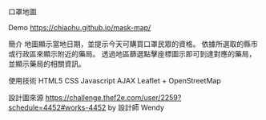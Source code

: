 口罩地圖

Demo
https://chiaohu.github.io/mask-map/

簡介
地圖顯示當地日期，並提示今天可購買口罩民眾的資格。
依據所選取的縣市或行政區來顯示附近的藥局。
透過地區篩選點擊座標圖示即可到達對應的藥局，並顯示藥局的相關資訊。

使用技術
HTML5
CSS
Javascript
AJAX
Leaflet + OpenStreetMap

設計圖來源
https://challenge.thef2e.com/user/2259?schedule=4452#works-4452 by 設計師 Wendy
